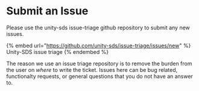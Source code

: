 # Submit an Issue

Please use the unity-sds issue-triage github repository to submit any new issues.

{% embed url="https://github.com/unity-sds/issue-triage/issues/new" %}
Unity-SDS issue triage
{% endembed %}

The reason we use an issue triage repository is to remove the burden from the user on _where_ to write the ticket. Issues here can be bug related, functionalty requests, or general questions that you do not have an answer to.
